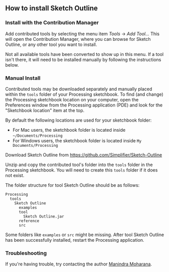 ## How to install Sketch Outline


### Install with the Contribution Manager

Add contributed tools by selecting the menu item _Tools_ → _Add Tool..._ This will open the Contribution Manager, where you can browse for Sketch Outline, or any other tool you want to install.

Not all available tools have been converted to show up in this menu. If a tool isn't there, it will need to be installed manually by following the instructions below.

### Manual Install

Contributed tools may be downloaded separately and manually placed within the `tools` folder of your Processing sketchbook. To find (and change) the Processing sketchbook location on your computer, open the Preferences window from the Processing application (PDE) and look for the "Sketchbook location" item at the top.

By default the following locations are used for your sketchbook folder: 
  * For Mac users, the sketchbook folder is located inside `~/Documents/Processing` 
  * For Windows users, the sketchbook folder is located inside `My Documents/Processing`

Download Sketch Outline from https://github.com/Simplifier/Sketch-Outline

Unzip and copy the contributed tool's folder into the `tools` folder in the Processing sketchbook. You will need to create this `tools` folder if it does not exist.
    
The folder structure for tool Sketch Outline should be as follows:

```
Processing
  tools
    Sketch Outline
      examples
      tool
        Sketch Outline.jar
      reference
      src
```
                      
Some folders like `examples` or `src` might be missing. After tool Sketch Outline has been successfully installed, restart the Processing application.

### Troubleshooting

If you're having trouble, try contacting the author [Manindra Moharana](http://www.mkmoharana.com/).
